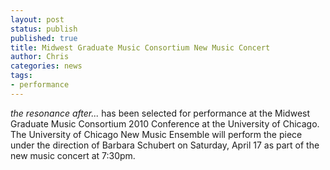 ```yaml
---
layout: post
status: publish
published: true
title: Midwest Graduate Music Consortium New Music Concert
author: Chris
categories: news
tags:
- performance
---
```

*the resonance after...* has been selected for performance at the Midwest Graduate Music Consortium 2010 Conference at the University of Chicago. The University of Chicago New Music Ensemble will perform the piece under the direction of Barbara Schubert on Saturday, April 17 as part of the new music concert at 7:30pm.
